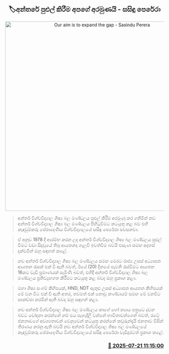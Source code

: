 <p align='center'><b><h2 align='center' title='Our aim is to expand the gap - Sasindu Perera'>🏷අන්තරේ පුළුල් කිරීම අප​ගේ අරමුණයි - සසිඳු පෙරේරා</h2></b></p>
<p align='center'><img src='https://helakuru.sgp1.cdn.digitaloceanspaces.com/esana/images/lib/sasindu-perera.jpg' width='600' alt='Our aim is to expand the gap - Sasindu Perera'></p>

> අන්තර් විශ්වවිද්‍යාල ශිෂ්‍ය බල මණ්ඩලය පුළුල් කිරීම අරමුණු කර ගනිමින් නව අන්තර් විශ්වවිද්‍යාල ශිෂ්‍ය බල මණ්ඩලය පිහිටුවීමට කටයුතු කළ බව එහි කැඳවුම්කරු පේරාදෙණිය විශ්වවිද්‍යාලයේ සසිඳු පෙරේරා පවසනවා.

> ඒ අනුව 1978 දී ආරම්භ කරන ලද අන්තර් විශ්වවිද්‍යාල ශිෂ්‍ය බල මණ්ඩලය පුළුල් වීමට වඩා සිදුවූයේ තිබූ ආයතනද ගැලවී ඉවත්වීම බවයි එසැණ සමඟ අදහස් දක්වමින් ඔහු සඳහන් කළේ.

> නව අන්තර් විශ්වවිද්‍යාල ශිෂ්‍ය බල මණ්ඩලය සමඟ මෙරට රාජ්‍ය උසස් අධ්‍යාපන ආයතන රැසක් එක් වී ඇති බවත්, ඊයේ (20) දිනයේ පැවති රැස්වීමට ආයතන 16කට වැඩි ප්‍රමාණයක් පැමිණි බවත්, එහිදී අන්තර් විශ්වවිද්‍යාල ශිෂ්‍ය බල මණ්ඩලය ප්‍රතිව්‍යුහගත කිරීමට කටයුතු කළ බවද ඔහු ප්‍රකාශ කළා.

> මහා ශිෂ්‍ය සංගම් කිහිපයක්, HND, NDT ඇතුළු උසස් අධ්‍යාපන ආයතන කිහිපයක් මේ වන විට එක් වී ඇති අතර, තවමත් එක් නොවූ කණ්ඩායම් සමඟ මේ වනවිට සාකච්ඡා කරමින් ඇති බවද ඔහු සඳහන් කළා.

> නව අන්තර් විශ්වවිද්‍යාල ශිෂ්‍ය බල මණ්ඩලය කාගේ හෝ න්‍යාය පත්‍රයට දුවන බවට චෝදනා කරන්නේ නම් එය පැහැදිලි වන්නේ භාවිතාවන්ගෙන් බවත්, රටේ ජනතාවගේ අවශ්‍යතාවන් වෙනුවෙන් කටයුතු කරන්නේ කවුරුන්දැයි ජනතාව විසින් තීරණය කරනු ඇති බවයි නව අන්තර් විශ්වවිද්‍යාල ශිෂ්‍ය බල මණ්ඩලයේ කැඳවුම්කරු පේරාදෙණිය විශ්වවිද්‍යාලයේ සසිඳු පෙරේරා වැඩිදුරටත් ප්‍රකාශ කළේ.



<h3 align='right'><a href='https://www.helakuru.lk/esana/p/112017/'>📅 2025-07-21 11:15:00</a></h3>
